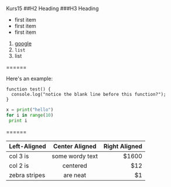 Kurs15
##H2 Heading
###H3 Heading

* first item
* first item
* first item

1. [google](www.google.de)
1. `list`
1. list
 

======

Here's an example:

```
function test() {
  console.log("notice the blank line before this function?");
}
```
```Python
x = print("hello")
for i in range(10)
 print i
```

======

| Left-Aligned  | Center Aligned  | Right Aligned |
| :------------ |:---------------:| -----:|
| col 3 is      | some wordy text | $1600 |
| col 2 is      | centered        |   $12 |
| zebra stripes | are neat        |    $1 |
